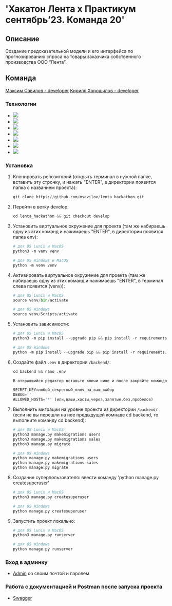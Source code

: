 # 'Хакатон Лента х Практикум сентябрь’23. Команда 20'

## Описание
Cоздание предсказательной модели и его интерфейса по прогнозированию спроса на товары заказчика собственного производства ООО “Лента”.

## Команда
[Максим Савилов - developer](https://github.com/msavilov)
[Кирилл Хорошилов - developer](https://github.com/1emd)

### Технологии
 - ![](https://img.shields.io/badge/Python_3.11-blue)
 - ![](https://img.shields.io/badge/Django_3.2-blue)
 - ![](https://img.shields.io/badge/Django_REST_Framework_3.14-blue)
 - ![](https://img.shields.io/badge/Djoser-blue)
 - ![](https://img.shields.io/badge/Postgresql-blue)
 - ![](https://img.shields.io/badge/Docker-blue)
 - ![](https://img.shields.io/badge/Docker_compose-blue)


### Установка

1. Клонировать репозиторий (открыть терминал в нужной папке, вставить эту строчку,
   и нажать "ENTER", в директории появится папка с названием проекта):

   ```python
   git clone https://github.com/msavilov/lenta_hackathon.git
   ```
2. Перейти в ветку develop:

   ```python
   cd lenta_hackathon && git checkout develop
   ```

3. Установить виртуальное окружение для проекта (там же набираешь одну из этих команд
   и нажимаешь "ENTER", в директории появится папка env):

   ```python
   # для OS Lunix и MacOS
   python3 -m venv venv

   # для OS Windows и MacOS
   python -m venv venv
   ```

4. Активировать виртуальное окружение для проекта (там же набираешь одну из этих команд
   и нажимаешь "ENTER", в терминал слева появится (venv)):

   ```python
   # для OS Lunix и MacOS
   source venv/bin/activate

   # для OS Windows
   source venv/Scripts/activate
   ```

5. Установить зависимости:

      ```python
   # для OS Lunix и MacOS
   python3 -m pip install --upgrade pip && pip install -r requirements.txt

   # для OS Windows
   python -m pip install --upgrade pip && pip install -r requirements.txt
   ```

6. Cоздайте файл `.env` в директории `/backend/`:

   ```python
   cd backend && nano .env

   В открывшийся редактор вставьте ключи ниже и после закройте командой "Ctrl + X"

   SECRET_KEY=любой_секретный_ключ_на_ваш_выбор
   DEBUG=''
   ALLOWED_HOSTS='*' (или,ваши,хосты,через,запятые,без,пробелов)
   ```

7. Выполнить миграции на уровне проекта из директории `/backend/`
   (если не вы перешли на нее предыдущей комнаде cd backend,
   то выполните команду cd backend):

   ```python
   # для OS Lunix и MacOS
   python3 manage.py makemigrations users
   python3 manage.py makemigrations sales
   python3 manage.py migrate

   # для OS Windows
   python manage.py makemigrations users
   python manage.py makemigrations sales
   python manage.py migrate
   ```
8. Создание суперпользователя: ввести команду 'python manage.py createsuperuser'

   ```python
   # для OS Lunix и MacOS
   python3 manage.py createsuperuser

   # для OS Windows
   python manage.py createsuperuser
   ```
9. Запустить проект локально:

   ```python
   # для OS Lunix и MacOS
   python3 manage.py runserver

   # для OS Windows
   python manage.py runserver
   ```

### Вход в админку
- [Admin](http://127.0.0.1:8000/admin) со своим почтой и паролем

### Работа с документацией и Postman после запуска проекта
- [Swagger](http://127.0.0.1:8000/api/swagger/)

